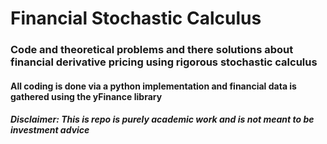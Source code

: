 # Financial Stochastic Calculus

### Code and theoretical problems and there solutions about financial derivative pricing using rigorous stochastic calculus

#### All coding is done via a python implementation and financial data is gathered using the yFinance library 

##### Disclaimer: This is repo is purely academic work and is not meant to be investment advice 
